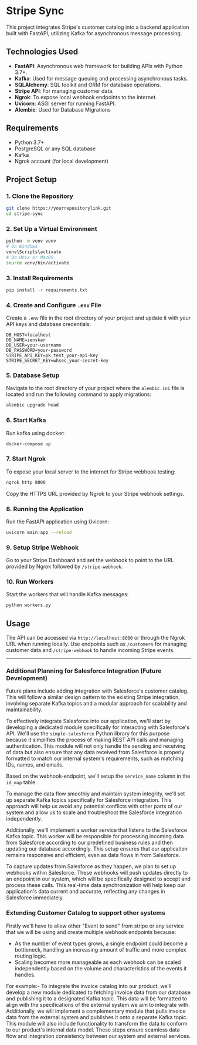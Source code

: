 # Stripe Sync
This project integrates Stripe's customer catalog into a backend application built with FastAPI, utilizing Kafka for asynchronous message processing.

## Technologies Used
- **FastAPI**: Asynchronous web framework for building APIs with Python 3.7+.
- **Kafka**: Used for message queuing and processing asynchronous tasks.
- **SQLAlchemy**: SQL toolkit and ORM for database operations.
- **Stripe API**: For managing customer data.
- **Ngrok**: To expose local webhook endpoints to the internet.
- **Uvicorn**: ASGI server for running FastAPI.
- **Alembic**: Used for Database Migrations

## Requirements
- Python 3.7+
- PostgreSQL or any SQL database
- Kafka
- Ngrok account (for local development)

## Project Setup

### 1. Clone the Repository
```bash
git clone https://yourrepositorylink.git
cd stripe-sync
```

### 2. Set Up a Virtual Environment
```bash
python -m venv venv
# On Windows
venv\Scripts\activate
# On Unix or MacOS
source venv/bin/activate
```

### 3. Install Requirements
```bash
pip install -r requirements.txt
```

### 4. Create and Configure `.env` File
Create a `.env` file in the root directory of your project and update it with your API keys and database credentials:
```plaintext
DB_HOST=localhost
DB_NAME=zenskar
DB_USER=your-username
DB_PASSWORD=your-password
STRIPE_API_KEY=pk_test_your-api-key
STRIPE_SECRET_KEY=whsec_your-secret-key
```
### 5. Database Setup
Navigate to the root directory of your project where the `alembic.ini` file is located and run the following command to apply migrations:
```bash
alembic upgrade head
```
### 6. Start Kafka
Run kafka using docker:
```bash
docker-compose up
```
### 7. Start Ngrok
To expose your local server to the internet for Stripe webhook testing:
```bash
ngrok http 8000
```
Copy the HTTPS URL provided by Ngrok to your Stripe webhook settings.

### 8. Running the Application
Run the FastAPI application using Uvicorn:
```bash
uvicorn main:app --reload
```

### 9. Setup Stripe Webhook
Go to your Stripe Dashboard and set the webhook to point to the URL provided by Ngrok followed by `/stripe-webhook`.

### 10. Run Workers
Start the workers that will handle Kafka messages:
```bash
python workers.py
```

## Usage
The API can be accessed via `http://localhost:8000` or through the Ngrok URL when running locally. Use endpoints such as `/customers` for managing customer data and `/stripe-webhook` to handle incoming Stripe events.

---

### Additional Planning for Salesforce Integration (Future Development)
Future plans include adding integration with Salesforce's customer catalog. This will follow a similar design pattern to the existing Stripe integration, involving separate Kafka topics and a modular approach for scalability and maintainability.

To effectively integrate Salesforce into our application, we'll start by developing a dedicated module specifically for interacting with Salesforce's API. We'll use the `simple-salesforce` Python library for this purpose because it simplifies the process of making REST API calls and managing authentication. This module will not only handle the sending and receiving of data but also ensure that any data received from Salesforce is properly formatted to match our internal system's requirements, such as matching IDs, names, and emails.

Based on the webhook-endpoint, we'll setup the `service_name` column in the `id_map` table.

To manage the data flow smoothly and maintain system integrity, we'll set up separate Kafka topics specifically for Salesforce integration. This approach will help us avoid any potential conflicts with other parts of our system and allow us to scale and troubleshoot the Salesforce integration independently.

Additionally, we'll implement a worker service that listens to the Salesforce Kafka topic. This worker will be responsible for processing incoming data from Salesforce according to our predefined business rules and then updating our database accordingly. This setup ensures that our application remains responsive and efficient, even as data flows in from Salesforce.

To capture updates from Salesforce as they happen, we plan to set up webhooks within Salesforce. These webhooks will push updates directly to an endpoint in our system, which will be specifically designed to accept and process these calls. This real-time data synchronization will help keep our application's data current and accurate, reflecting any changes in Salesforce immediately.

### Extending Customer Catalog to support other systems

Firstly we'll have to allow other "Event to send" from stripe or any service that we will be using and create multiple webhook endpoints because:
- As the number of event types grows, a single endpoint could become a bottleneck, handling an increasing amount of traffic and more complex routing logic.
- Scaling becomes more manageable as each webhook can be scaled independently based on the volume and characteristics of the events it handles.

For example:- To integrate the invoice catalog into our product, we'll develop a new module dedicated to fetching invoice data from our database and publishing it to a designated Kafka topic. This data will be formatted to align with the specifications of the external system we aim to integrate with. Additionally, we will implement a complementary module that pulls invoice data from the external system and publishes it onto a separate Kafka topic. This module will also include functionality to transform the data to conform to our product's internal data model. These steps ensure seamless data flow and integration consistency between our system and external services.